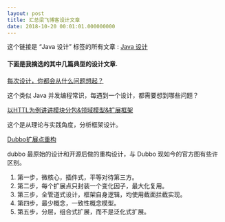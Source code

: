 ```yaml
---
layout: post
title: 汇总梁飞博客设计文章
date: 2018-10-20 00:01:01.000000000
---
```

这个链接是 “Java 设计” 标签的所有文章 : [Java 设计](http://javatar.iteye.com/category/7506)





#### 下面是我摘选的其中几篇典型的设计文章.


[每次设计，你都会从什么问题想起？](http://javatar.iteye.com/blog/394883z)

这个类似 Java 并发编程常识，每遇到一个设计，都需要想到哪些问题？

[以HTTL为例讲讲模块分包&领域模型&扩展框架](http://javatar.iteye.com/blog/1188028)

这个是从理论与实践角度，分析框架设计。

[Dubbo扩展点重构](http://javatar.iteye.com/blog/1041832)

dubbo 最原始的设计和开源后做的重构设计，与 Dubbo 现如今的官方图有些许区别。

1. 第一步，微核心，插件式，平等对待第三方。 
2. 第二步，每个扩展点只封装一个变化因子，最大化复用。 
3. 第三步，全管道式设计，框架自身逻辑，均使用截面拦截实现。 
4. 第四步，最少概念，一致性概念模型。 
5. 第五步，分层，组合式扩展，而不是泛化式扩展。 










